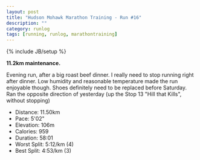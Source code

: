 ```yaml
---
layout: post
title: "Hudson Mohawk Marathon Training - Run #16"
description: ""
category: runlog
tags: [running, runlog, marathontraining]
---
```

{% include JB/setup %}

**11.2km maintenance.**

Evening run, after a big roast beef dinner. I really need to stop running
right after dinner. Low humidity and reasonable temperature made the run
enjoyable though. Shoes definitely need to be replaced before Saturday.
Ran the opposite direction of yesterday (up the Stop 13 "Hill that Kills", without stopping)

+ Distance: 11.50km
+ Pace: 5'02"
+ Elevation: 106m
+ Calories: 959
+ Duration: 58:01
+ Worst Split: 5:12/km (4)
+ Best Split: 4:53/km (3)
